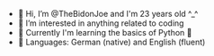 - 👋 Hi, I’m @TheBidonJoe and I'm 23 years old ^_^
- 👀 I’m interested in anything related to coding 
- 🌱 Currently I'm learning the basics of Python 🐍
- 💬 Languages: German (native) and English (fluent)
<!---
TheBidonJoe/TheBidonJoe is a ✨ special ✨ repository because its `README.md` (this file) appears on your GitHub profile.
You can click the Preview link to take a look at your changes.
--->

